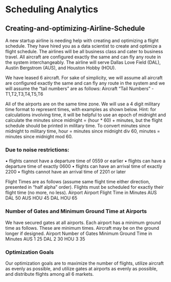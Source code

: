 # Scheduling Analytics
## Creating-and-optimizing-Airline-Schedule

A new startup airline is needing help with creating and optimizing a flight schedule. They have hired you as a
data scientist to create and optimize a flight schedule. The airlines will be all business class and cater to
business travel. All aircraft are configured exactly the same and can fly any route in the system
interchangeably. The airline will serve Dallas Love Field (DAL), Austin Bergstrom (AUS), and Houston Hobby
(HOU).

We have leased 6 aircraft. For sake of simplicity, we will assume all aircraft are configured exactly the same
and can fly any route in the system and we will assume the “tail numbers” are as follows:
Aircraft “Tail Numbers” - T1,T2,T3,T4,T5,T6

All of the airports are on the same time zone. We will use a 4 digit military time format to represent times,
with examples as shown below. Hint: for calculations involving time, it will be helpful to use an epoch of
midnight and calculate the minutes since midnight = (hour * 60) + minutes, but the flight schedule should be
printed in military time. To convert minutes since midnight to military time, hour = minutes since midnight div
60, minutes = minutes since midnight mod 60.

### Due to noise restrictions:
• flights cannot have a departure time of 0559 or earlier
• flights can have a departure time of exactly 0600
• flights can have an arrival time of exactly 2200
• flights cannot have an arrival time of 2201 or later

Flight Times are as follows (assume same flight time either direction, presented in “half alpha” order). Flights
must be scheduled for exactly their flight time (no more, no less).
Airport Airport Flight Time in Minutes
AUS DAL 50
AUS HOU 45
DAL HOU 65


### Number of Gates and Minimum Ground Time at Airports
We have secured gates at all airports. Each airport has a minimum ground time as follows. These are
minimum times. Aircraft may be on the ground longer if designed.
Airport Number of Gates Minimum Ground Time in Minutes
AUS 1 25
DAL 2 30
HOU 3 35

### Optimization Goals
Our optimization goals are to maximize the number of flights, utilize aircraft as evenly as possible, and utilize
gates at airports as evenly as possible, and distribute flights among all 6 markets.
